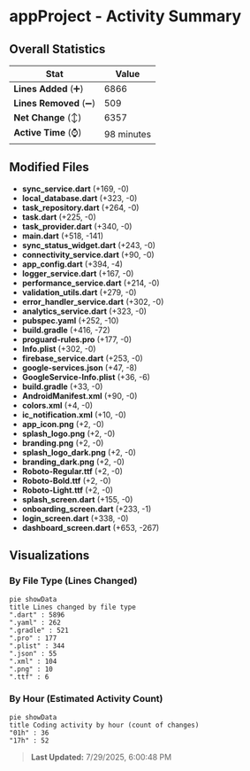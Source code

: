 # appProject - Activity Summary 

## Overall Statistics

| Stat                   | Value                                                             |
| ---------------------- | ----------------------------------------------------------------- |
| **Lines Added** (➕)   | 6866                                          |
| **Lines Removed** (➖) | 509                                        |
| **Net Change** (↕)    | 6357                |
| **Active Time** (⌚)   | 98 minutes |


## Modified Files
- **sync_service.dart** (+169, -0)
- **local_database.dart** (+323, -0)
- **task_repository.dart** (+264, -0)
- **task.dart** (+225, -0)
- **task_provider.dart** (+340, -0)
- **main.dart** (+518, -141)
- **sync_status_widget.dart** (+243, -0)
- **connectivity_service.dart** (+90, -0)
- **app_config.dart** (+394, -4)
- **logger_service.dart** (+167, -0)
- **performance_service.dart** (+214, -0)
- **validation_utils.dart** (+279, -0)
- **error_handler_service.dart** (+302, -0)
- **analytics_service.dart** (+323, -0)
- **pubspec.yaml** (+252, -10)
- **build.gradle** (+416, -72)
- **proguard-rules.pro** (+177, -0)
- **Info.plist** (+302, -0)
- **firebase_service.dart** (+253, -0)
- **google-services.json** (+47, -8)
- **GoogleService-Info.plist** (+36, -6)
- **build.gradle** (+33, -0)
- **AndroidManifest.xml** (+90, -0)
- **colors.xml** (+4, -0)
- **ic_notification.xml** (+10, -0)
- **app_icon.png** (+2, -0)
- **splash_logo.png** (+2, -0)
- **branding.png** (+2, -0)
- **splash_logo_dark.png** (+2, -0)
- **branding_dark.png** (+2, -0)
- **Roboto-Regular.ttf** (+2, -0)
- **Roboto-Bold.ttf** (+2, -0)
- **Roboto-Light.ttf** (+2, -0)
- **splash_screen.dart** (+155, -0)
- **onboarding_screen.dart** (+233, -1)
- **login_screen.dart** (+338, -0)
- **dashboard_screen.dart** (+653, -267)

## Visualizations

### By File Type (Lines Changed)

```mermaid
pie showData
title Lines changed by file type
".dart" : 5896
".yaml" : 262
".gradle" : 521
".pro" : 177
".plist" : 344
".json" : 55
".xml" : 104
".png" : 10
".ttf" : 6
```

### By Hour (Estimated Activity Count)

```mermaid
pie showData
title Coding activity by hour (count of changes)
"01h" : 36
"17h" : 52
```


> **Last Updated:** 7/29/2025, 6:00:48 PM